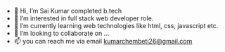 - 👋 Hi, I’m Sai Kumar completed b.tech
- 👀 I’m interested in full stack web developer role.
- 🌱 I’m currently learning web technologies like html, css, javascript etc.
- 💞️ I’m looking to collaborate on ...
- 📫 you can reach me via email kumarchembeti26@gmail.com

<!---
95027/95027 is a ✨ special ✨ repository because its `README.md` (this file) appears on your GitHub profile.
You can click the Preview link to take a look at your changes.
--->

